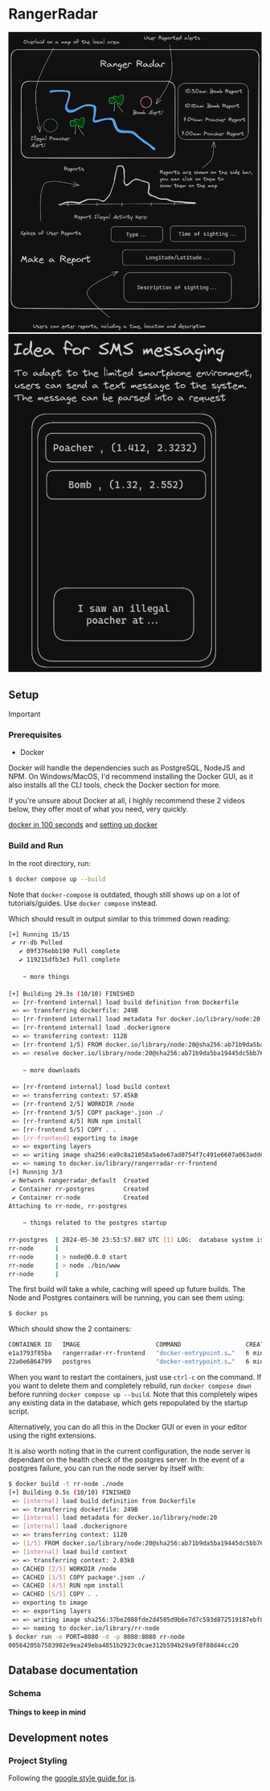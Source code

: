 # RangerRadar

![Image of idea 1](docs/project_diagram_1.png)
![Image of idea 2](docs/project_diagram_2.png)

## Setup

> [!IMPORTANT]
>
> ### Prerequisites
>
> - Docker
>
> Docker will handle the dependencies such as PostgreSQL, NodeJS and NPM.
> On Windows/MacOS, I'd recommend installing the Docker GUI, as it also installs all the CLI tools, check the Docker section for more.
>
> If you're unsure about Docker at all, I highly recommend these 2 videos below, they offer most of what you need, very quickly.
>
> [docker in 100 seconds](https://www.youtube.com/watch?v=Gjnup-PuquQ) and [setting up docker](https://www.youtube.com/watch?v=gAkwW2tuIqE)

### Build and Run

In the root directory, run:

```sh
$ docker compose up --build
```

Note that `docker-compose` is outdated, though still shows up on a lot of tutorials/guides. Use `docker compose` instead.

Which should result in output similar to this trimmed down reading:

```sh
[+] Running 15/15
 ✔ rr-db Pulled
   ✔ 09f376ebb190 Pull complete
   ✔ 119215dfb3e3 Pull complete

    ~ more things

[+] Building 29.3s (10/10) FINISHED
 => [rr-frontend internal] load build definition from Dockerfile
 => => transferring dockerfile: 249B
 => [rr-frontend internal] load metadata for docker.io/library/node:20
 => [rr-frontend internal] load .dockerignore
 => => transferring context: 112B
 => [rr-frontend 1/5] FROM docker.io/library/node:20@sha256:ab71b9da5ba19445dc5bb76bf99c218941db2c4d70ff4de4e0d9ec90920bfe3f
 => => resolve docker.io/library/node:20@sha256:ab71b9da5ba19445dc5bb76bf99c218941db2c4d70ff4de4e0d9ec90920bfe3f

    ~ more downloads

 => [rr-frontend internal] load build context
 => => transferring context: 57.45kB
 => [rr-frontend 2/5] WORKDIR /node
 => [rr-frontend 3/5] COPY package*.json ./
 => [rr-frontend 4/5] RUN npm install
 => [rr-frontend 5/5] COPY . .
 => [rr-frontend] exporting to image
 => => exporting layers
 => => writing image sha256:ea9c8a21058a5ade67ad0754f7c491e6607a063add60610b6948cf8fa93c9109
 => => naming to docker.io/library/rangerradar-rr-frontend
[+] Running 3/3
 ✔ Network rangerradar_default  Created
 ✔ Container rr-postgres        Created
 ✔ Container rr-node            Created
Attaching to rr-node, rr-postgres

    ~ things related to the postgres startup

rr-postgres  | 2024-05-30 23:53:57.087 UTC [1] LOG:  database system is ready to accept connections
rr-node      |
rr-node      | > node@0.0.0 start
rr-node      | > node ./bin/www
rr-node      |
```

The first build will take a while, caching will speed up future builds.
The Node and Postgres containers will be running, you can see them using:

```sh
$ docker ps
```

Which should show the 2 containers:

```sh
CONTAINER ID   IMAGE                     COMMAND                  CREATED         STATUS                   PORTS                                                 NAMES
e1a3793f85ba   rangerradar-rr-frontend   "docker-entrypoint.s…"   6 minutes ago   Up 2 seconds             3000/tcp, 0.0.0.0:8080->8080/tcp, :::8080->8080/tcp   rr-node
22a0e6864799   postgres                  "docker-entrypoint.s…"   6 minutes ago   Up 4 seconds (healthy)   0.0.0.0:5432->5432/tcp, :::5432->5432/tcp             rr-postgres
```

When you want to restart the containers, just use `ctrl-c` on the command. If you want to delete them and completely rebuild, run `docker compose down` before running `docker compose up --build`. Note that this completely wipes any existing data in the database, which gets repopulated by the startup script.

Alternatively, you can do all this in the Docker GUI or even in your editor using the right extensions.

It is also worth noting that in the current configuration, the node server is dependant on the health check of the postgres server. In the event of a postgres failure, you can run the node server by itself with:

```sh
$ docker build -t rr-node ./node
[+] Building 0.5s (10/10) FINISHED                                                                                                                                                                    docker:default
 => [internal] load build definition from Dockerfile                                                                                                                                                            0.0s
 => => transferring dockerfile: 249B                                                                                                                                                                            0.0s
 => [internal] load metadata for docker.io/library/node:20                                                                                                                                                      0.4s
 => [internal] load .dockerignore                                                                                                                                                                               0.0s
 => => transferring context: 112B                                                                                                                                                                               0.0s
 => [1/5] FROM docker.io/library/node:20@sha256:ab71b9da5ba19445dc5bb76bf99c218941db2c4d70ff4de4e0d9ec90920bfe3f                                                                                                0.0s
 => [internal] load build context                                                                                                                                                                               0.0s
 => => transferring context: 2.03kB                                                                                                                                                                             0.0s
 => CACHED [2/5] WORKDIR /node                                                                                                                                                                                  0.0s
 => CACHED [3/5] COPY package*.json ./                                                                                                                                                                          0.0s
 => CACHED [4/5] RUN npm install                                                                                                                                                                                0.0s
 => CACHED [5/5] COPY . .                                                                                                                                                                                       0.0s
 => exporting to image                                                                                                                                                                                          0.0s
 => => exporting layers                                                                                                                                                                                         0.0s
 => => writing image sha256:37be2088fde2d4505d9b6e7d7c593d872519187ebf8d9d675aa22f80f274ff79                                                                                                                    0.0s
 => => naming to docker.io/library/rr-node                                                                                                                                                                      0.0s
$ docker run -e PORT=8080 -d -p 8080:8080 rr-node
00564205b7583902e9ea249eba4851b2923c0cae312b594b29a9f8f88d44cc20
```

## Database documentation

### Schema

#### Things to keep in mind

## Development notes

### Project Styling

Following the [google style guide for js](https://google.github.io/styleguide/jsguide.html).
